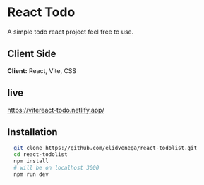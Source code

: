 # React Todo

A simple todo react project feel free to use.

## Client Side

**Client:** React, Vite, CSS

## live

https://vitereact-todo.netlify.app/

## Installation

```bash
  git clone https://github.com/elidvenega/react-todolist.git
  cd react-todolist
  npm install
  # will be on localhost 3000
  npm run dev
```
